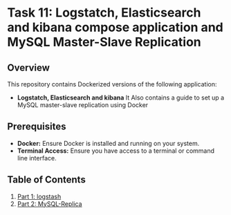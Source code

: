 # Task 11: Logstatch, Elasticsearch and kibana compose application and MySQL Master-Slave Replication

## Overview

This repository contains Dockerized versions of the following application:
- **Logstatch, Elasticsearch and kibana**
It Also contains a guide to set up a MySQL master-slave replication using Docker

## Prerequisites

- **Docker:** Ensure Docker is installed and running on your system.
- **Terminal Access:** Ensure you have access to a terminal or command line interface.

## Table of Contents

1. [Part 1: logstash](./logstash/README.md)
2. [Part 2: MySQL-Replica](./MySQL-Replica/README.md)